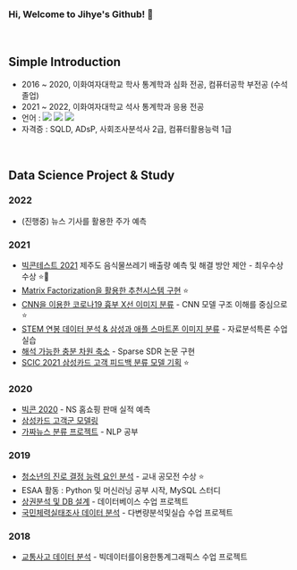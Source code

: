 ### Hi, Welcome to Jihye's Github! 👋
<br>

## Simple Introduction
- 2016 ~ 2020, 이화여자대학교 학사 통계학과 심화 전공, 컴퓨터공학 부전공 (수석 졸업)
- 2021 ~ 2022, 이화여자대학교 석사 통계학과 응용 전공
- 언어 : <img src="https://img.shields.io/badge/Python-green?style=flat&logo=Python&logoColor=3776AB"/></a> <img src="https://img.shields.io/badge/R-yellow?style=flat&logo=R&logoColor=#276DC3"/></a> <img src="https://img.shields.io/badge/MySQL-4479A1?style=flat&logo=MySQL&logoColor=white"/></a> 
- 자격증 : SQLD, ADsP, 사회조사분석사 2급, 컴퓨터활용능력 1급 <br>

<br>

## Data Science Project & Study
### 2022
- (진행중) 뉴스 기사를 활용한 주가 예측

### 2021
- [빅콘테스트 2021](https://github.com/jihye0115/2021-Bigcontest2021-JejuFoodWaste) 제주도 음식물쓰레기 배출량 예측 및 해결 방안 제안 - 최우수상 수상 :star::star2:
- [Matrix Factorization을 활용한 추천시스템 구현](https://github.com/jihye0115/2021-Recommendation-System-Project) :star:
- [CNN을 이용한 코로나19 흉부 X선 이미지 분류](https://github.com/jihye0115/2021-Covid-Image-Analysis-using-CNN) - CNN 모델 구조 이해를 중심으로 :star:
- [STEM 연봉 데이터 분석 & 삼성과 애플 스마트폰 이미지 분류](https://github.com/jihye0115/2021-Advanced-Data-Analysis-Final-Project) - 자료분석특론 수업 실습
- [해석 가능한 충분 차원 축소](https://github.com/jihye0115/2021-Sparse-SDR-Project) - Sparse SDR 논문 구현
- [SCIC 2021 삼성카드 고객 피드백 분류 모델 기획](https://github.com/jihye0115/2021-SCIC2021-NLP) :star:

### 2020
- [빅콘 2020](https://github.com/jihye0115/2020-Bigcontest2020-NSshop) - NS 홈쇼핑 판매 실적 예측
- [삼성카드 고객군 모델링](https://github.com/jihye0115/2020-SCDC2020)
- [가짜뉴스 분류 프로젝트](https://github.com/jihye0115/2020-Fakenews_Classification_project_with-ESAA) - NLP 공부

### 2019
- [청소년의 진로 결정 능력 요인 분석](https://github.com/jihye0115/2019-Teen-Career-Decision) - 교내 공모전 수상 :star:
- ESAA 활동 : Python 및 머신러닝 공부 시작, MySQL 스터디
- [상권분석 및 DB 설계](https://github.com/jihye0115/2018-2019-course-project) - 데이터베이스 수업 프로젝트
- [국민체력실태조사 데이터 분석](https://github.com/jihye0115/2018-2019-course-project) - 다변량분석및실습 수업 프로젝트

### 2018
- [교통사고 데이터 분석](https://github.com/jihye0115/2018-2019-course-project) - 빅데이터를이용한통계그래픽스 수업 프로젝트



<!--
**jihye0115/jihye0115** is a ✨ _special_ ✨ repository because its `README.md` (this file) appears on your GitHub profile.

Here are some ideas to get you started:

- 🔭 I’m currently working on ...
- 🌱 I’m currently learning ...
- 👯 I’m looking to collaborate on ...
- 🤔 I’m looking for help with ...
- 💬 Ask me about ...
- 📫 How to reach me: ...
- 😄 Pronouns: ...
- ⚡ Fun fact: ...
-->
